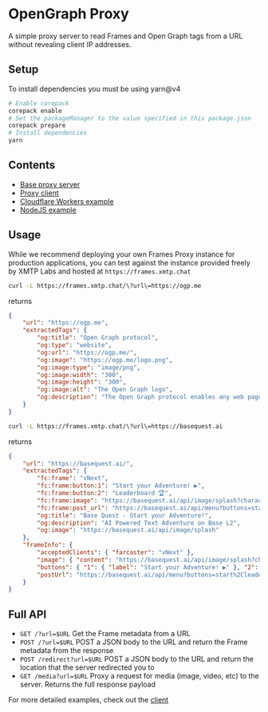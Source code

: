 # OpenGraph Proxy

A simple proxy server to read Frames and Open Graph tags from a URL without revealing client IP addresses.

## Setup

To install dependencies you must be using yarn@v4

```bash
# Enable corepack
corepack enable
# Set the packageManager to the value specified in this package.json
corepack prepare
# Install dependencies
yarn
```

## Contents

- [Base proxy server](./packages/server)
- [Proxy client](./packages/client)
- [Cloudflare Workers example](./examples/workers)
- [NodeJS example](./examples/nodejs)

## Usage

While we recommend deploying your own Frames Proxy instance for production applications, you can test against the instance provided freely by XMTP Labs and hosted at `https://frames.xmtp.chat`

```sh
curl -L https://frames.xmtp.chat/\?url\=https://ogp.me
```

returns

```json
{
	"url": "https://ogp.me",
	"extractedTags": {
		"og:title": "Open Graph protocol",
		"og:type": "website",
		"og:url": "https://ogp.me/",
		"og:image": "https://ogp.me/logo.png",
		"og:image:type": "image/png",
		"og:image:width": "300",
		"og:image:height": "300",
		"og:image:alt": "The Open Graph logo",
		"og:description": "The Open Graph protocol enables any web page to become a rich object in a social graph."
	}
}
```

```sh
curl -L https://frames.xmtp.chat/\?url\=https://basequest.ai
```

returns

```json
{
	"url": "https://basequest.ai/",
	"extractedTags": {
		"fc:frame": "vNext",
		"fc:frame:button:1": "Start your Adventure! ▶️",
		"fc:frame:button:2": "Leaderboard 🏆",
		"fc:frame:image": "https://basequest.ai/api/image/splash?charactersCount=5925",
		"fc:frame:post_url": "https://basequest.ai/api/menu?buttons=start%2Cleaderboard",
		"og:title": "Base Quest - Start your Adventure!",
		"og:description": "AI Powered Text Adventure on Base L2",
		"og:image": "https://basequest.ai/api/image/splash"
	},
	"frameInfo": {
		"acceptedClients": { "farcaster": "vNext" },
		"image": { "content": "https://basequest.ai/api/image/splash?charactersCount=5925" },
		"buttons": { "1": { "label": "Start your Adventure! ▶️" }, "2": { "label": "Leaderboard 🏆" } },
		"postUrl": "https://basequest.ai/api/menu?buttons=start%2Cleaderboard"
	}
}
```

## Full API

- `GET /?url=$URL` Get the Frame metadata from a URL
- `POST /?url=$URL` POST a JSON body to the URL and return the Frame metadata from the response
- `POST /redirect?url=$URL` POST a JSON body to the URL and return the location that the server redirected you to
- `GET /media?url=$URL` Proxy a request for media (image, video, etc) to the server. Returns the full response payload

For more detailed examples, check out the [client](./packages/client)

